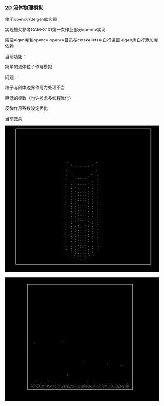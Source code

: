### 2D 流体物理模拟

使用opencv和eigen库实现

实现框架参考GAMES101第一次作业部分opencv实现

需要eigen库和opencv
opencv目录在cmakelists中自行设置
eigen库自行添加库依赖

当前功能：

简单的流体粒子作用模拟

问题：

粒子与刚体边界作用力处理不当

巨低的帧数（也许考虑多线程优化）

反弹作用系数设定优化

当前效果

![image](IMAGE/1.png)

![image](IMAGE/2.png)
